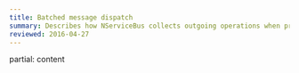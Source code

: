 ```yaml
---
title: Batched message dispatch
summary: Describes how NServiceBus collects outgoing operations when processing message in order to dispatch them more efficiently.
reviewed: 2016-04-27
---
```



partial: content